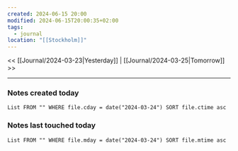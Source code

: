 ```yaml
---
created: 2024-06-15 20:00
modified: 2024-06-15T20:00:35+02:00
tags:
  - journal
location: "[[Stockholm]]"
---
```


<< [[Journal/2024-03-23|Yesterday]] | [[Journal/2024-03-25|Tomorrow]] >>

---
### Notes created today
```dataview
List FROM "" WHERE file.cday = date("2024-03-24") SORT file.ctime asc
```
### Notes last touched today
```dataview
List FROM "" WHERE file.mday = date("2024-03-24") SORT file.mtime asc
```